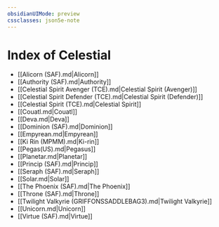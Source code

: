 ```yaml
---
obsidianUIMode: preview
cssclasses: json5e-note
---
```

# Index of Celestial

- [[Alicorn (SAF).md|Alicorn]]
- [[Authority (SAF).md|Authority]]
- [[Celestial Spirit Avenger (TCE).md|Celestial Spirit (Avenger)]]
- [[Celestial Spirit Defender (TCE).md|Celestial Spirit (Defender)]]
- [[Celestial Spirit (TCE).md|Celestial Spirit]]
- [[Couatl.md|Couatl]]
- [[Deva.md|Deva]]
- [[Dominion (SAF).md|Dominion]]
- [[Empyrean.md|Empyrean]]
- [[Ki Rin (MPMM).md|Ki-rin]]
- [[Pegas(US).md|Pegasus]]
- [[Planetar.md|Planetar]]
- [[Princip (SAF).md|Princip]]
- [[Seraph (SAF).md|Seraph]]
- [[Solar.md|Solar]]
- [[The Phoenix (SAF).md|The Phoenix]]
- [[Throne (SAF).md|Throne]]
- [[Twilight Valkyrie (GRIFFONSSADDLEBAG3).md|Twilight Valkyrie]]
- [[Unicorn.md|Unicorn]]
- [[Virtue (SAF).md|Virtue]]
